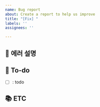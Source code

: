```yaml
---
name: Bug report
about: Create a report to help us improve
title: "[Fix] "
labels: ''
assignees: ''

---
```


## 📝 에러 설명

<!-- 어떤 부분이 에러가 발생했는 설명 기재 -->

## 🌿  To-do

<!-- 해야 할 일들을 적어주세요. -->

- [ ] : todo

## 📚 ETC

<!-- Screenshot, References 기재 -->
